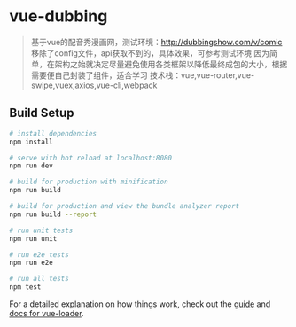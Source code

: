 # vue-dubbing

> 基于vue的配音秀漫画网，测试环境：http://dubbingshow.com/v/comic
移除了config文件，api获取不到的，具体效果，可参考测试环境
因为简单，在架构之始就决定尽量避免使用各类框架以降低最终成包的大小，根据需要便自己封装了组件，适合学习
技术栈：vue,vue-router,vue-swipe,vuex,axios,vue-cli,webpack

## Build Setup

``` bash
# install dependencies
npm install

# serve with hot reload at localhost:8080
npm run dev

# build for production with minification
npm run build

# build for production and view the bundle analyzer report
npm run build --report

# run unit tests
npm run unit

# run e2e tests
npm run e2e

# run all tests
npm test
```

For a detailed explanation on how things work, check out the [guide](http://vuejs-templates.github.io/webpack/) and [docs for vue-loader](http://vuejs.github.io/vue-loader).

